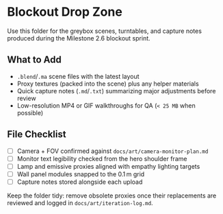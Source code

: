 # Blockout Drop Zone

Use this folder for the greybox scenes, turntables, and capture notes produced during the Milestone 2.6 blockout sprint.

## What to Add
- `.blend`/`.ma` scene files with the latest layout
- Proxy textures (packed into the scene) plus any helper materials
- Quick capture notes (`.md`/`.txt`) summarizing major adjustments before review
- Low-resolution MP4 or GIF walkthroughs for QA (`< 25 MB` when possible)

## File Checklist
- [ ] Camera + FOV confirmed against `docs/art/camera-monitor-plan.md`
- [ ] Monitor text legibility checked from the hero shoulder frame
- [ ] Lamp and emissive proxies aligned with empathy lighting targets
- [ ] Wall panel modules snapped to the 0.1 m grid
- [ ] Capture notes stored alongside each upload

Keep the folder tidy: remove obsolete proxies once their replacements are reviewed and logged in `docs/art/iteration-log.md`.
